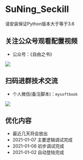 # SuNing_Seckill
请安装保证Python版本大于等于3.6

## 关注公众号观看配置视频
- 公众号：《自由之书》

![](https://oscimg.oschina.net/oscnet/up-1613261719ac0ea1a823c8a7caedb62a507.JPEG)

## 扫码进群技术交流
- 个人微信(备注脚本)：`mysoftbook`

![](https://oscimg.oschina.net/oscnet/up-a7f77befd91c20a6b949117567150e4a143.JPEG)

## 优化内容

- 最近几天将会放出
- 2021-01-07 主要逻辑调试完成
- 2021-01-06 初步调试完成
- 2021-01-02 自动登陆完成




